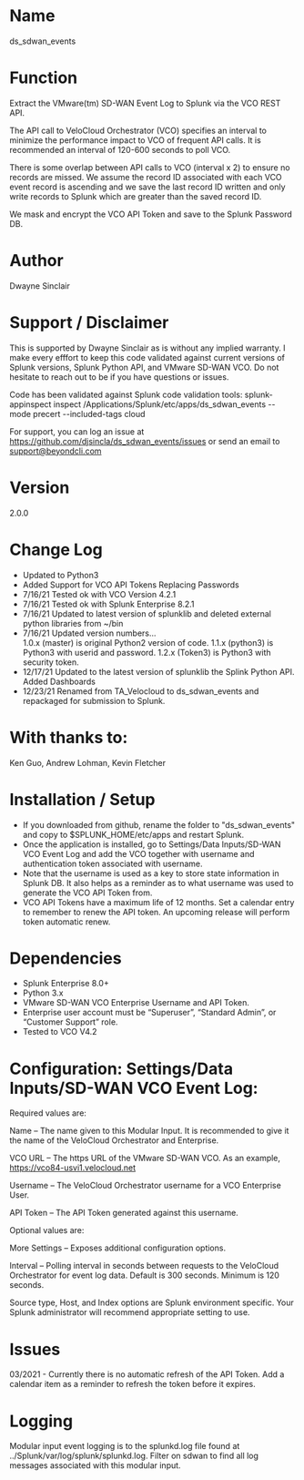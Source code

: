 # Name
ds_sdwan_events

# Function

Extract the VMware(tm) SD-WAN Event Log to Splunk via the VCO REST API. 

The API call to VeloCloud Orchestrator (VCO) specifies an interval to minimize the performance impact to VCO of frequent API calls. It is recommended an interval of 120-600 seconds to poll VCO.

There is some overlap between API calls to VCO (interval x 2) to ensure no records are missed. We assume the record ID associated with each VCO event record is ascending and we save the last record ID written and only write records to Splunk which are greater than the saved record ID.

We mask and encrypt the VCO API Token and save to the Splunk Password DB.

# Author
Dwayne Sinclair

# Support / Disclaimer
This is supported by Dwayne Sinclair as is without any implied warranty. I make every efffort to keep this code validated against current versions of Splunk versions, Splunk Python API, and VMware SD-WAN VCO. Do not hesitate to reach out to be if you have questions or issues.

Code has been validated against Splunk code validation tools: 
splunk-appinspect inspect /Applications/Splunk/etc/apps/ds_sdwan_events --mode precert --included-tags cloud


For support, you can log an issue at https://github.com/djsincla/ds_sdwan_events/issues or send an email to support@beyondcli.com

# Version
2.0.0

# Change Log
- Updated to Python3
- Added Support for VCO API Tokens Replacing Passwords
- 7/16/21   Tested ok with VCO Version 4.2.1
- 7/16/21   Tested ok with Splunk Enterprise 8.2.1
- 7/16/21   Updated to latest version of splunklib and deleted external python libraries from ~/bin
- 7/16/21   Updated version numbers...  
            1.0.x (master) is original Python2 version of code. 
            1.1.x (python3) is Python3 with userid and password.
            1.2.x (Token3) is Python3 with security token.
- 12/17/21  Updated to the latest version of splunklib the Splink Python API.
            Added Dashboards     
- 12/23/21  Renamed from TA_Velocloud to ds_sdwan_events and repackaged for submission to Splunk. 

# With thanks to:
Ken Guo, Andrew Lohman, Kevin Fletcher

# Installation / Setup
- If you downloaded from github, rename the folder to "ds_sdwan_events" and copy to $SPLUNK_HOME/etc/apps and restart Splunk.
- Once the application is installed, go to Settings/Data Inputs/SD-WAN VCO Event Log and add the VCO together with username and authentication token associated with username. 
- Note that the username is used as a key to store state information in Splunk DB. It also helps as a reminder as to what username was used to generate the VCO API Token from.
- VCO API Tokens have a maximum life of 12 months. Set a calendar entry to remember to renew the API token. An upcoming release will perform token automatic renew.  

# Dependencies
-	Splunk Enterprise 8.0+
-	Python 3.x
-	VMware SD-WAN VCO Enterprise Username and API Token.
-	Enterprise user account must be “Superuser”, “Standard Admin”, or “Customer Support” role.
-   Tested to VCO V4.2

# Configuration: Settings/Data Inputs/SD-WAN VCO Event Log:

Required values are:

Name – The name given to this Modular Input. It is recommended to give it the name of the VeloCloud Orchestrator and Enterprise.

VCO URL – The https URL of the VMware SD-WAN VCO. As an example, https://vco84-usvi1.velocloud.net

Username – The VeloCloud Orchestrator username for a VCO Enterprise User.

API Token – The API Token generated against this username.

Optional values are:

More Settings – Exposes additional configuration options. 

Interval – Polling interval in seconds between requests to the VeloCloud Orchestrator for event log data. Default is 300 seconds. Minimum is 120 seconds.

Source type, Host, and Index options are Splunk environment specific. Your Splunk administrator will recommend appropriate setting to use. 

# Issues
03/2021 - Currently there is no automatic refresh of the API Token. Add a calendar item as a reminder to refresh the token before it expires.

# Logging
Modular input event logging is to the splunkd.log file found at ../Splunk/var/log/splunk/splunkd.log. Filter on sdwan to find all log messages associated with this modular input.
